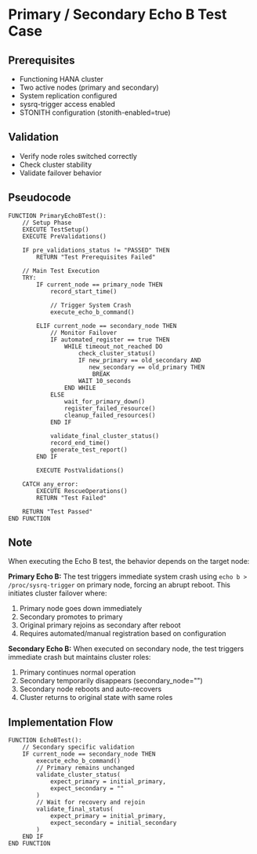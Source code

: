 # Primary / Secondary Echo B Test Case

## Prerequisites

- Functioning HANA cluster
- Two active nodes (primary and secondary)
- System replication configured
- sysrq-trigger access enabled
- STONITH configuration (stonith-enabled=true)

## Validation

- Verify node roles switched correctly
- Check cluster stability
- Validate failover behavior

## Pseudocode

```pseudocode
FUNCTION PrimaryEchoBTest():
    // Setup Phase
    EXECUTE TestSetup()
    EXECUTE PreValidations()

    IF pre_validations_status != "PASSED" THEN
        RETURN "Test Prerequisites Failed"

    // Main Test Execution
    TRY:
        IF current_node == primary_node THEN
            record_start_time()
            
            // Trigger System Crash
            execute_echo_b_command()
            
        ELIF current_node == secondary_node THEN
            // Monitor Failover
            IF automated_register == true THEN
                WHILE timeout_not_reached DO
                    check_cluster_status()
                    IF new_primary == old_secondary AND 
                       new_secondary == old_primary THEN
                        BREAK
                    WAIT 10_seconds
                END WHILE
            ELSE
                wait_for_primary_down()
                register_failed_resource()
                cleanup_failed_resources()
            END IF

            validate_final_cluster_status()
            record_end_time()
            generate_test_report()
        END IF

        EXECUTE PostValidations()

    CATCH any_error:
        EXECUTE RescueOperations()
        RETURN "Test Failed"

    RETURN "Test Passed"
END FUNCTION
```

## Note

When executing the Echo B test, the behavior depends on the target node:

**Primary Echo B:**
The test triggers immediate system crash using `echo b > /proc/sysrq-trigger` on primary node, forcing an abrupt reboot. This initiates cluster failover where:

1. Primary node goes down immediately
2. Secondary promotes to primary
3. Original primary rejoins as secondary after reboot
4. Requires automated/manual registration based on configuration

**Secondary Echo B:**
When executed on secondary node, the test triggers immediate crash but maintains cluster roles:

1. Primary continues normal operation
2. Secondary temporarily disappears (secondary_node="")
3. Secondary node reboots and auto-recovers
4. Cluster returns to original state with same roles

## Implementation Flow

```pseudocode
FUNCTION EchoBTest():
    // Secondary specific validation
    IF current_node == secondary_node THEN
        execute_echo_b_command()
        // Primary remains unchanged
        validate_cluster_status(
            expect_primary = initial_primary,
            expect_secondary = ""
        )
        // Wait for recovery and rejoin
        validate_final_status(
            expect_primary = initial_primary,
            expect_secondary = initial_secondary
        )
    END IF
END FUNCTION
```